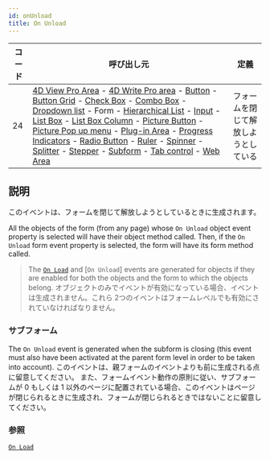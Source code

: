 ```yaml
---
id: onUnload
title: On Unload
---
```


| コード | 呼び出し元                                                                                                                                                                                                                                                                                                                                                                                                                                                                                                                                                                                                                                                                                                                                                                                                                                                                                                                                                                                                                                                                                                                                                                                             | 定義                 |
| --- | ------------------------------------------------------------------------------------------------------------------------------------------------------------------------------------------------------------------------------------------------------------------------------------------------------------------------------------------------------------------------------------------------------------------------------------------------------------------------------------------------------------------------------------------------------------------------------------------------------------------------------------------------------------------------------------------------------------------------------------------------------------------------------------------------------------------------------------------------------------------------------------------------------------------------------------------------------------------------------------------------------------------------------------------------------------------------------------------------------------------------------------------------------------------------------------------------- | ------------------ |
| 24  | [4D View Pro Area](FormObjects/viewProArea_overview.md) - [4D Write Pro area](FormObjects/writeProArea_overview) - [Button](FormObjects/button_overview.md) - [Button Grid](FormObjects/buttonGrid_overview.md) - [Check Box](FormObjects/checkbox_overview.md) - [Combo Box](FormObjects/comboBox_overview.md) - [Dropdown list](FormObjects/dropdownList_Overview.md) - Form - [Hierarchical List](FormObjects/list_overview.md#overview) - [Input](FormObjects/input_overview.md) - [List Box](FormObjects/listbox_overview.md) - [List Box Column](FormObjects/listbox_overview.md#list-box-columns) - [Picture Button](FormObjects/pictureButton_overview.md) - [Picture Pop up menu](FormObjects/picturePopupMenu_overview.md) - [Plug-in Area](FormObjects/pluginArea_overview.md#overview) - [Progress Indicators](FormObjects/progressIndicator.md) - [Radio Button](FormObjects/radio_overview.md) - [Ruler](FormObjects/ruler.md) - [Spinner](FormObjects/spinner.md) - [Splitter](FormObjects/splitters.md) - [Stepper](FormObjects/stepper.md) - [Subform](FormObjects/subform_overview.md) - [Tab control](FormObjects/tabControl.md) - [Web Area](FormObjects/webArea_overview.md) | フォームを閉じて解放しようとしている |

## 説明

このイベントは、フォームを閉じて解放しようとしているときに生成されます。

All the objects of the form (from any page) whose `On Unload` object event property is selected will have their object method called.
Then, if the `On Unload` form event property is selected, the form will have its form method called.

> The [`On Load`](onLoad.md) and [`On Unload`] events are generated for objects if they are enabled for both the objects and the form to which the objects belong. オブジェクトのみでイベントが有効になっている場合、イベントは生成されません。これら 2つのイベントはフォームレベルでも有効にされていなければなりません。

### サブフォーム

The `On Unload` event is generated when the subform is closing (this event must also have been activated at the parent form level in order to be taken into account). このイベントは、親フォームのイベントよりも前に生成される点に留意してください。 また、フォームイベント動作の原則に従い、サブフォームが 0 もしくは 1 以外のページに配置されている場合、このイベントはページが閉じられるときに生成され、フォームが閉じられるときではないことに留意してください。

### 参照

[`On Load`](onLoad.md)
